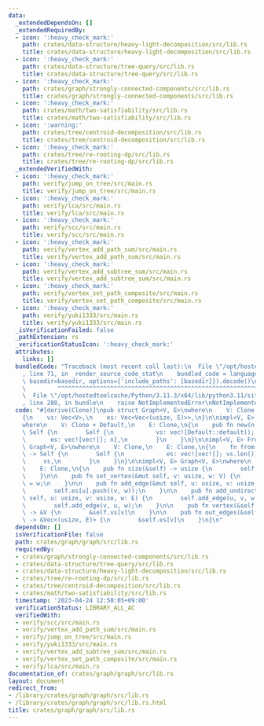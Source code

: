 ```yaml
---
data:
  _extendedDependsOn: []
  _extendedRequiredBy:
  - icon: ':heavy_check_mark:'
    path: crates/data-structure/heavy-light-decomposition/src/lib.rs
    title: crates/data-structure/heavy-light-decomposition/src/lib.rs
  - icon: ':heavy_check_mark:'
    path: crates/data-structure/tree-query/src/lib.rs
    title: crates/data-structure/tree-query/src/lib.rs
  - icon: ':heavy_check_mark:'
    path: crates/graph/strongly-connected-components/src/lib.rs
    title: crates/graph/strongly-connected-components/src/lib.rs
  - icon: ':heavy_check_mark:'
    path: crates/math/two-satisfiability/src/lib.rs
    title: crates/math/two-satisfiability/src/lib.rs
  - icon: ':warning:'
    path: crates/tree/centroid-decomposition/src/lib.rs
    title: crates/tree/centroid-decomposition/src/lib.rs
  - icon: ':heavy_check_mark:'
    path: crates/tree/re-rooting-dp/src/lib.rs
    title: crates/tree/re-rooting-dp/src/lib.rs
  _extendedVerifiedWith:
  - icon: ':heavy_check_mark:'
    path: verify/jump_on_tree/src/main.rs
    title: verify/jump_on_tree/src/main.rs
  - icon: ':heavy_check_mark:'
    path: verify/lca/src/main.rs
    title: verify/lca/src/main.rs
  - icon: ':heavy_check_mark:'
    path: verify/scc/src/main.rs
    title: verify/scc/src/main.rs
  - icon: ':heavy_check_mark:'
    path: verify/vertex_add_path_sum/src/main.rs
    title: verify/vertex_add_path_sum/src/main.rs
  - icon: ':heavy_check_mark:'
    path: verify/vertex_add_subtree_sum/src/main.rs
    title: verify/vertex_add_subtree_sum/src/main.rs
  - icon: ':heavy_check_mark:'
    path: verify/vertex_set_path_composite/src/main.rs
    title: verify/vertex_set_path_composite/src/main.rs
  - icon: ':heavy_check_mark:'
    path: verify/yuki1333/src/main.rs
    title: verify/yuki1333/src/main.rs
  _isVerificationFailed: false
  _pathExtension: rs
  _verificationStatusIcon: ':heavy_check_mark:'
  attributes:
    links: []
  bundledCode: "Traceback (most recent call last):\n  File \"/opt/hostedtoolcache/Python/3.11.3/x64/lib/python3.11/site-packages/onlinejudge_verify/documentation/build.py\"\
    , line 71, in _render_source_code_stat\n    bundled_code = language.bundle(stat.path,\
    \ basedir=basedir, options={'include_paths': [basedir]}).decode()\n          \
    \         ^^^^^^^^^^^^^^^^^^^^^^^^^^^^^^^^^^^^^^^^^^^^^^^^^^^^^^^^^^^^^^^^^^^^^^^^^^^^^^^^^\n\
    \  File \"/opt/hostedtoolcache/Python/3.11.3/x64/lib/python3.11/site-packages/onlinejudge_verify/languages/rust.py\"\
    , line 288, in bundle\n    raise NotImplementedError\nNotImplementedError\n"
  code: "#[derive(Clone)]\npub struct Graph<V, E>\nwhere\n    V: Clone,\n    E: Clone,\n\
    {\n    vs: Vec<V>,\n    es: Vec<Vec<(usize, E)>>,\n}\n\nimpl<V, E> Graph<V, E>\n\
    where\n    V: Clone + Default,\n    E: Clone,\n{\n    pub fn new(n: usize) ->\
    \ Self {\n        Self {\n            vs: vec![Default::default(); n],\n     \
    \       es: vec![vec![]; n],\n        }\n    }\n}\n\nimpl<V, E> From<Vec<V>> for\
    \ Graph<V, E>\nwhere\n    V: Clone,\n    E: Clone,\n{\n    fn from(vs: Vec<V>)\
    \ -> Self {\n        Self {\n            es: vec![vec![]; vs.len()],\n       \
    \     vs,\n        }\n    }\n}\n\nimpl<V, E> Graph<V, E>\nwhere\n    V: Clone,\n\
    \    E: Clone,\n{\n    pub fn size(&self) -> usize {\n        self.vs.len()\n\
    \    }\n\n    pub fn set_vertex(&mut self, v: usize, w: V) {\n        self.vs[v]\
    \ = w;\n    }\n\n    pub fn add_edge(&mut self, u: usize, v: usize, w: E) {\n\
    \        self.es[u].push((v, w));\n    }\n\n    pub fn add_undirected_edge(&mut\
    \ self, u: usize, v: usize, w: E) {\n        self.add_edge(u, v, w.clone());\n\
    \        self.add_edge(v, u, w);\n    }\n\n    pub fn vertex(&self, v: usize)\
    \ -> &V {\n        &self.vs[v]\n    }\n\n    pub fn out_edges(&self, v: usize)\
    \ -> &Vec<(usize, E)> {\n        &self.es[v]\n    }\n}\n"
  dependsOn: []
  isVerificationFile: false
  path: crates/graph/graph/src/lib.rs
  requiredBy:
  - crates/graph/strongly-connected-components/src/lib.rs
  - crates/data-structure/tree-query/src/lib.rs
  - crates/data-structure/heavy-light-decomposition/src/lib.rs
  - crates/tree/re-rooting-dp/src/lib.rs
  - crates/tree/centroid-decomposition/src/lib.rs
  - crates/math/two-satisfiability/src/lib.rs
  timestamp: '2023-04-24 12:50:05+09:00'
  verificationStatus: LIBRARY_ALL_AC
  verifiedWith:
  - verify/scc/src/main.rs
  - verify/vertex_add_path_sum/src/main.rs
  - verify/jump_on_tree/src/main.rs
  - verify/yuki1333/src/main.rs
  - verify/vertex_add_subtree_sum/src/main.rs
  - verify/vertex_set_path_composite/src/main.rs
  - verify/lca/src/main.rs
documentation_of: crates/graph/graph/src/lib.rs
layout: document
redirect_from:
- /library/crates/graph/graph/src/lib.rs
- /library/crates/graph/graph/src/lib.rs.html
title: crates/graph/graph/src/lib.rs
---
```

